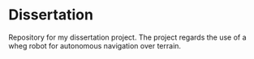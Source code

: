 # Dissertation
Repository for my dissertation project. The project regards the use of a wheg robot for autonomous navigation over terrain.
